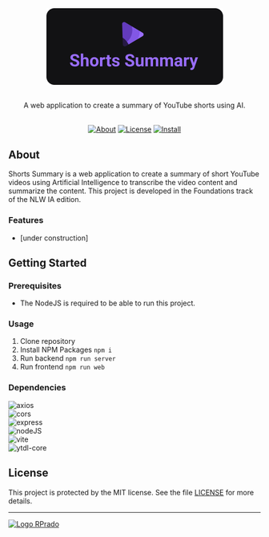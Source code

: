 <div align="center">
    <img src=".github/logo.png" alt="Logo Repo">
    <h2></h2>
    A web application to create a summary of YouTube shorts using AI.
</div>
<br>
<div align="center">

[![About](https://img.shields.io/badge/-About-271A45)](#about)
[![License](https://img.shields.io/badge/-License-271A45)](/LICENSE)
[![Install](https://img.shields.io/badge/-Getting%20Started-633BBC)](#getting-started)

</div>

## About

Shorts Summary is a web application to create a summary of short YouTube videos using Artificial Intelligence to transcribe the video content and summarize the content. This project is developed in the Foundations track of the NLW IA edition.

### Features

- [under construction]

## Getting Started

### Prerequisites

- The NodeJS is required to be able to run this project.

### Usage

1. Clone repository
2. Install NPM Packages `npm i`
3. Run backend `npm run server`
4. Run frontend `npm run web`

### Dependencies

![axios](https://img.shields.io/badge/-v1.5.0-ffffff?style=social&label=axios)</br>
![cors](https://img.shields.io/badge/-v2.8.5-ffffff?style=social&label=cors)</br>
![express](https://img.shields.io/badge/-v4.18.2-ffffff?style=social&label=express)</br>
![nodeJS](https://img.shields.io/badge/-v16.14.0-ffffff?style=social&label=nodeJS)</br>
![vite](https://img.shields.io/badge/-v4.4.5-ffffff?style=social&label=Vite)</br>
![ytdl-core](https://img.shields.io/badge/-v4.10.0-ffffff?style=social&label=ytdl-core)</br>

## License

This project is protected by the MIT license. See the file [LICENSE](/LICENSE) for more details.

---

[<img alt="Logo RPrado" src="https://avatars.githubusercontent.com/u/87092922" width="40" />](http://rprado.design)
